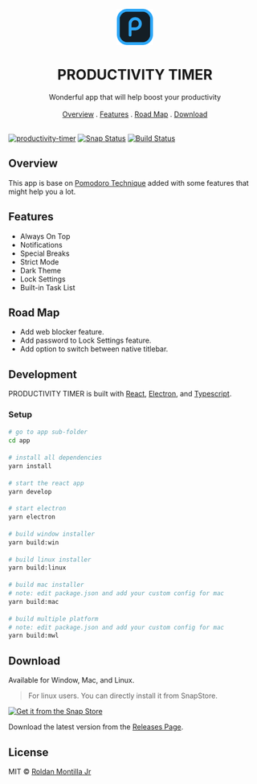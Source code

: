 <p align="center">
  <a href="#">
    <img src="github/logo.png" alt="Productivity Timer logo" width="72" height="72">
  </a>
</p>

<h1 align="center">PRODUCTIVITY TIMER</h1>

<p align="center">
  Wonderful app that will help boost your productivity
   <br>
  <br>
  <a href="#overview">Overview</a>
  .
  <a href="#features">Features</a>
  .
  <a href="#road-map">Road Map</a>
  .
  <a href="#download">Download</a>
  <br>
  <br>
</p>

[![productivity-timer](https://snapcraft.io//productivity-timer/badge.svg)](https://snapcraft.io/productivity-timer)
[![Snap Status](https://build.snapcraft.io/badge/roldanjrCodeArts9711/productivity-timer.svg)](https://build.snapcraft.io/user/roldanjrCodeArts9711/productivity-timer)
[![Build Status](https://travis-ci.com/roldanjrCodeArts9711/productivity-timer.svg?branch=master)](https://travis-ci.com/roldanjrCodeArts9711/productivity-timer)

## Overview

This app is base on [Pomodoro Technique](https://en.wikipedia.org/wiki/Pomodoro_Technique) added with some features that might help you a lot.

## Features

- Always On Top
- Notifications
- Special Breaks
- Strict Mode
- Dark Theme
- Lock Settings
- Built-in Task List

## Road Map

- Add web blocker feature.
- Add password to Lock Settings feature.
- Add option to switch between native titlebar.

## Development

PRODUCTIVITY TIMER is built with [React](https://reactjs.org/), [Electron](https://www.electronjs.org/), and [Typescript](https://www.typescriptlang.org/).

### Setup

```bash
# go to app sub-folder
cd app

# install all dependencies
yarn install

# start the react app
yarn develop

# start electron
yarn electron

# build window installer
yarn build:win

# build linux installer
yarn build:linux

# build mac installer
# note: edit package.json and add your custom config for mac
yarn build:mac

# build multiple platform
# note: edit package.json and add your custom config for mac
yarn build:mwl
```

## Download

Available for Window, Mac, and Linux.

> For linux users. You can directly install it from SnapStore.

[![Get it from the Snap Store](https://snapcraft.io/static/images/badges/en/snap-store-black.svg)](https://snapcraft.io/productivity-timer)

Download the latest version from the [Releases Page](https://github.com/roldanjrCodeArts9711/productivity-timer/releases).

## License

MIT © [Roldan Montilla Jr](https://github.com/roldanjrCodeArts9711)
